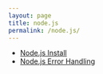 ```yaml
---
layout: page
title: node.js
permalink: /node.js/
---
```


- [Node.js Install](https://whitelife.github.io/node/js/2017/02/13/Node.js-Install.html)
- [Node.js Error Handling](https://whitelife.github.io/node/js/2017/02/22/Node.js-ErrorHandling.html)
